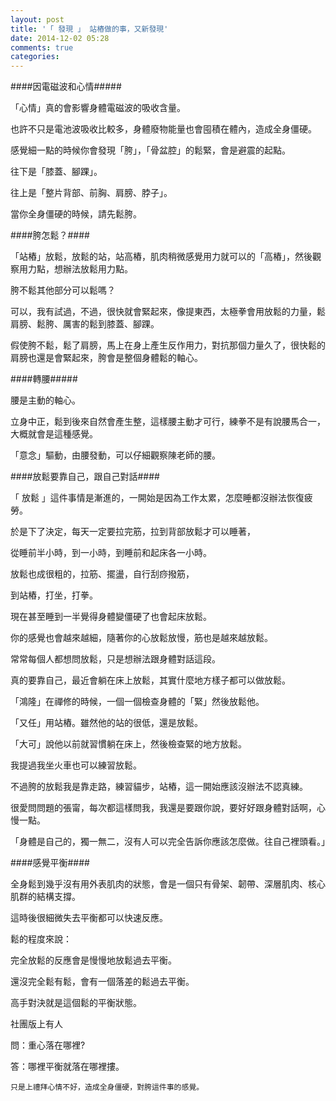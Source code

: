 ```yaml
---
layout: post
title: '「 發現 」 站樁做的事，又新發現'
date: 2014-12-02 05:28
comments: true
categories: 
---
```

####因電磁波和心情#####

「心情」真的會影響身體電磁波的吸收含量。

也許不只是電池波吸收比較多，身體廢物能量也會囤積在體內，造成全身僵硬。

感覺細一點的時候你會發現「胯」，「骨盆腔」的鬆緊，會是避震的起點。


往下是「膝蓋、腳踝」。

往上是「整片背部、前胸、肩膀、脖子」。

當你全身僵硬的時候，請先鬆胯。


####胯怎鬆？####


「站樁」放鬆，放鬆的站，站高樁，肌肉稍微感覺用力就可以的「高樁」，然後觀察用力點，想辦法放鬆用力點。

胯不鬆其他部分可以鬆嗎？

可以，我有試過，不過，很快就會緊起來，像提東西，太極拳會用放鬆的力量，鬆肩膀、鬆胯、厲害的鬆到膝蓋、腳踝。

假使胯不鬆，鬆了肩膀，馬上在身上產生反作用力，對抗那個力量久了，很快鬆的肩膀也還是會緊起來，胯會是整個身體鬆的軸心。



####轉腰#####

腰是主動的軸心。

立身中正，鬆到後來自然會產生整，這樣腰主動才可行，練拳不是有說腰馬合一，大概就會是這種感覺。

「意念」驅動，由腰發動，可以仔細觀察陳老師的腰。

####放鬆要靠自己，跟自己對話####


「 放鬆 」這件事情是漸進的，一開始是因為工作太累，怎麼睡都沒辦法恢復疲勞。

於是下了決定，每天一定要拉完筋，拉到背部放鬆才可以睡著，

從睡前半小時，到一小時，到睡前和起床各一小時。

放鬆也成很粗的，拉筋、擺盪，自行刮痧撥筋，

到站樁，打坐，打拳。

現在甚至睡到一半覺得身體變僵硬了也會起床放鬆。

你的感覺也會越來越細，隨著你的心放鬆放慢，筋也是越來越放鬆。



常常每個人都想問放鬆，只是想辦法跟身體對話這段。

真的要靠自己，最近會躺在床上放鬆，其實什麼地方樣子都可以做放鬆。

「鴻隆」在禪修的時候，一個一個檢查身體的「緊」然後放鬆他。

「又任」用站樁。雖然他的站的很低，還是放鬆。

「大可」說他以前就習慣躺在床上，然後檢查緊的地方放鬆。

我提過我坐火車也可以練習放鬆。

不過胯的放鬆我是靠走路，練習貓步，站樁，這一開始應該沒辦法不認真練。

很愛問問題的張甯，每次都這樣問我，我還是要跟你說，要好好跟身體對話啊，心慢一點。


「身體是自己的，獨一無二，沒有人可以完全告訴你應該怎麼做。往自己裡頭看。」



####感覺平衡####

全身鬆到幾乎沒有用外表肌肉的狀態，會是一個只有骨架、韌帶、深層肌肉、核心肌群的結構支撐。

這時後很細微失去平衡都可以快速反應。

鬆的程度來說：

完全放鬆的反應會是慢慢地放鬆過去平衡。

還沒完全鬆有鬆，會有一個落差的鬆過去平衡。

高手對決就是這個鬆的平衡狀態。


社團版上有人

問：重心落在哪裡?

答：哪裡平衡就落在哪裡摟。



```只是上禮拜心情不好，造成全身僵硬，對胯這件事的感覺。```






